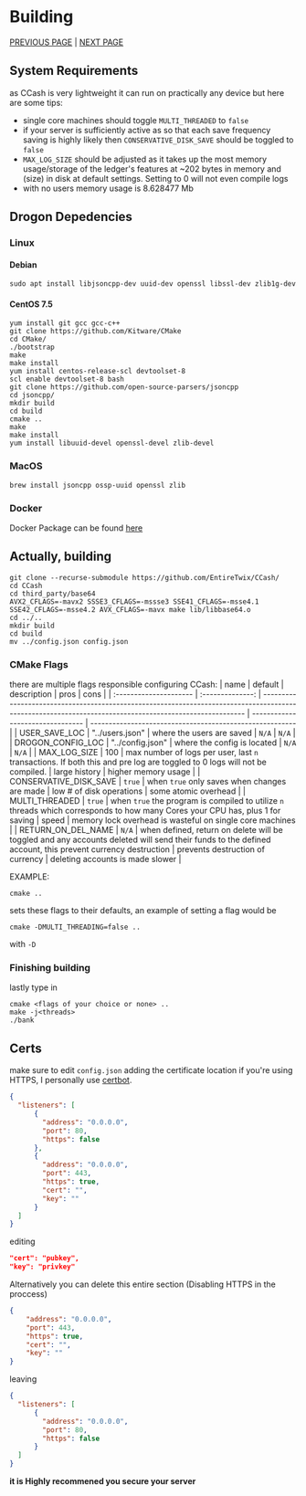 # Building
[PREVIOUS PAGE](features/implementation.md) | [NEXT PAGE](FAQ.md)

## System Requirements
as CCash is very lightweight it can run on practically any device but here are some tips:
* single core machines should toggle `MULTI_THREADED` to `false`
* if your server is sufficiently active as so that each save frequency saving is highly likely then `CONSERVATIVE_DISK_SAVE` should be toggled to `false`
* `MAX_LOG_SIZE` should be adjusted as it takes up the most memory usage/storage of the ledger's features at ~202 bytes in memory and (size) in disk at default settings. Setting to 0 will not even compile logs
* with no users memory usage is 8.628477 Mb

## Drogon Depedencies 

### Linux
#### Debian
```
sudo apt install libjsoncpp-dev uuid-dev openssl libssl-dev zlib1g-dev
```
#### CentOS 7.5
```
yum install git gcc gcc-c++
git clone https://github.com/Kitware/CMake
cd CMake/
./bootstrap
make
make install
yum install centos-release-scl devtoolset-8
scl enable devtoolset-8 bash
git clone https://github.com/open-source-parsers/jsoncpp
cd jsoncpp/
mkdir build
cd build
cmake ..
make
make install
yum install libuuid-devel openssl-devel zlib-devel
```
### MacOS
```
brew install jsoncpp ossp-uuid openssl zlib
```

### Docker
Docker Package can be found [here](https://github.com/EntireTwix/CCash/packages/851105)


## Actually, building
```
git clone --recurse-submodule https://github.com/EntireTwix/CCash/
cd CCash
cd third_party/base64
AVX2_CFLAGS=-mavx2 SSSE3_CFLAGS=-mssse3 SSE41_CFLAGS=-msse4.1 SSE42_CFLAGS=-msse4.2 AVX_CFLAGS=-mavx make lib/libbase64.o
cd ../..
mkdir build
cd build
mv ../config.json config.json
```

### CMake Flags
there are multiple flags responsible configuring CCash:
| name                   |     default      | description                                                                                                                                             | pros                             | cons                                                     |
| :--------------------- | :--------------: | ------------------------------------------------------------------------------------------------------------------------------------------------------- | -------------------------------- | -------------------------------------------------------- |
| USER_SAVE_LOC          | "../users.json"  | where the users are saved                                                                                                                               | `N/A`                            | `N/A`                                                    |
| DROGON_CONFIG_LOC      | "../config.json" | where the config is located                                                                                                                             | `N/A`                            | `N/A`                                                    |
| MAX_LOG_SIZE           |       100        | max number of logs per user, last `n` transactions. If both this and pre log are toggled to 0 logs will not be compiled.                                | large history                    | higher memory usage                                      |
| CONSERVATIVE_DISK_SAVE |      `true`      | when `true` only saves when changes are made                                                                                                            | low # of disk operations         | some atomic overhead                                     |
| MULTI_THREADED         |      `true`      | when `true` the program is compiled to utilize `n` threads which corresponds to how many Cores your CPU has, plus 1 for saving                          | speed                            | memory lock overhead is wasteful on single core machines |
| RETURN_ON_DEL_NAME     |      `N/A`       | when defined, return on delete will be toggled and any accounts deleted will send their funds to the defined account, this prevent currency destruction | prevents destruction of currency | deleting accounts is made slower                         |


EXAMPLE:
```
cmake ..
```
sets these flags to their defaults, an example of setting a flag would be 
```
cmake -DMULTI_THREADING=false ..
```
with `-D`

### Finishing building
lastly type in
```
cmake <flags of your choice or none> ..
make -j<threads>
./bank
```

## Certs
make sure to edit `config.json` adding the certificate location if you're using HTTPS, I personally use [certbot](https://certbot.eff.org/). 
```json
{
  "listeners": [
      {
        "address": "0.0.0.0",
        "port": 80,
        "https": false
      },
      {
        "address": "0.0.0.0",
        "port": 443,
        "https": true,
        "cert": "",
        "key": ""
      }
  ]
}
```
editing
```json
"cert": "pubkey",
"key": "privkey"
```

Alternatively you can delete this entire section (Disabling HTTPS in the proccess)
```json
{
    "address": "0.0.0.0",
    "port": 443,
    "https": true,
    "cert": "",
    "key": ""
}
```
leaving
```json
{
  "listeners": [
      {
        "address": "0.0.0.0",
        "port": 80,
        "https": false
      }
  ]
}
```
**it is Highly recommened you secure your server**
